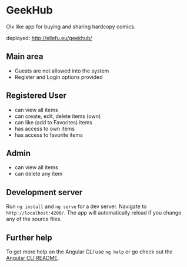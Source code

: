 # GeekHub

Olx like app for buying and sharing hardcopy comics.

deployed: http://ellefu.eu/geekhub/

## Main area

- Guests are not allowed into the system
- Register and Login options provided

## Registered User

- can view all items
- can create, edit, delete items (own)
- can like (add to Favorites) items
- has access to own items
- has access to favorite items

## Admin

- can view all items
- can delete any item

## Development server

Run `ng install` and `ng serve` for a dev server. Navigate to `http://localhost:4200/`. The app will automatically reload if you change any of the source files.

## Further help

To get more help on the Angular CLI use `ng help` or go check out the [Angular CLI README](https://github.com/angular/angular-cli/blob/master/README.md).

